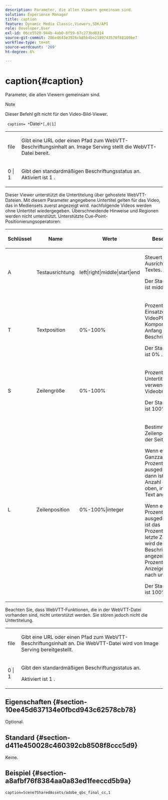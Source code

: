 ```yaml
---
description: Parameter, die allen Viewern gemeinsam sind.
solution: Experience Manager
title: caption
feature: Dynamic Media Classic,Viewers,SDK/API
role: Developer,User
exl-id: 06ce5520-944b-4ab0-8f59-67c273bd8314
source-git-commit: 206e4643e3926cb85b4be2189743578f88180be7
workflow-type: tm+mt
source-wordcount: '269'
ht-degree: 6%

---
```


# caption{#caption}

Parameter, die allen Viewern gemeinsam sind.

>[!NOTE]
>
>Dieser Befehl gilt nicht für den Video-Bild-Viewer.

` caption= *`Datei`*[,0|1]`

<table id="table_9B98C97485DD4DEB8A6ECBCE8DF6B886"> 
 <tbody> 
  <tr> 
   <td colname="col1"> <p> <span class="codeph"> <span class="varname"> file  </span> </span> </p> </td> 
   <td colname="col2"> <p> Gibt eine URL oder einen Pfad zum WebVTT-Beschriftungsinhalt an. Image Serving stellt die WebVTT-Datei bereit. </p> </td> 
  </tr> 
  <tr> 
   <td colname="col1"> <p> <span class="codeph"> 0 | 1 </span> </p> </td> 
   <td colname="col2"> <p> Gibt den standardmäßigen Beschriftungsstatus an. Aktiviert ist <span class="codeph"> 1 </span>. </p> </td> 
  </tr> 
 </tbody> 
</table>

Dieser Viewer unterstützt die Untertitelung über gehostete WebVTT-Dateien. Mit diesem Parameter angegebene Untertitel gelten für das Video, das in Mediensets zuerst angezeigt wird. nachfolgende Videos werden ohne Untertitel wiedergegeben. Überschneidende Hinweise und Regionen werden nicht unterstützt. Unterstützte Cue-Point-Positionierungsoperatoren:

<table id="table_E752D7D8C1AA40C6B8A7057D2BB379C1"> 
 <thead> 
  <tr> 
   <th colname="col1" class="entry"> <p>Schlüssel </p> </th> 
   <th colname="col2" class="entry"> <p>Name </p> </th> 
   <th colname="col3" class="entry"> <p>Werte </p> </th> 
   <th colname="col4" class="entry"> <p>Beschreibung </p> </th> 
  </tr> 
 </thead>
 <tbody> 
  <tr> 
   <td colname="col1"> <p> <span class="codeph"> A </span> </p> </td> 
   <td colname="col2"> <p>Testausrichtung </p> </td> 
   <td colname="col3"> <p> <span class="codeph"> left|right|middle|start|end  </span> </p> </td> 
   <td colname="col4"> <p> Steuert die Ausrichtung des Textes. </p> <p>Der Standardwert ist <span class="codeph"> middle </span>. </p> </td> 
  </tr> 
  <tr> 
   <td colname="col1"> <p> <span class="codeph"> T </span> </p> </td> 
   <td colname="col2"> <p>Textposition </p> </td> 
   <td colname="col3"> <p> 0%-100% </p> </td> 
   <td colname="col4"> <p> Prozentsatz des Einsatzes in die VideoPlayer-Komponente für den Anfang des Beschriftungstextes. </p> <p>Der Standardwert ist <span class="codeph"> 0% </span>. </p> </td> 
  </tr> 
  <tr> 
   <td colname="col1"> <p> <span class="codeph"> S </span> </p> </td> 
   <td colname="col2"> <p>Zeilengröße </p> </td> 
   <td colname="col3"> <p> 0%-100% </p> </td> 
   <td colname="col4"> <p> Prozentsatz der für Untertitel verwendeten Videobreite. </p> <p>Der Standardwert ist <span class="codeph"> 100% </span>. </p> </td> 
  </tr> 
  <tr> 
   <td colname="col1"> <p> <span class="codeph"> L </span> </p> </td> 
   <td colname="col2"> <p>Zeilenposition </p> </td> 
   <td colname="col3"> <p> 0%-100%|integer </p> </td> 
   <td colname="col4"> <p> Bestimmt die Zeilenposition auf der Seite. </p> <p>Wenn es als Ganzzahl ohne Prozentzeichen ausgedrückt wird, dann ist es die Anzahl der Zeilen oben, in denen der Text angezeigt wird. </p> <p>Wenn es als Prozentwert ausgedrückt wird, ist das Prozentzeichen das letzte Zeichen. Dann wird der Beschriftungstext angezeigt, der den Prozentwert des Anzeigebereichs nach unten zeigt. </p> <p>Der Standardwert ist <span class="codeph"> 100% </span>. </p> </td> 
  </tr> 
 </tbody> 
</table>

Beachten Sie, dass WebVTT-Funktionen, die in der WebVTT-Datei vorhanden sind, nicht unterstützt werden. Sie stören jedoch nicht die Untertitelung.

<table id="table_CB7B4DFC6B654AECA1AF6594E3FD5C46"> 
 <tbody> 
  <tr> 
   <td colname="col1"> <p> <span class="codeph"> <span class="varname"> file  </span> </span> </p> </td> 
   <td colname="col2"> <p> Gibt eine URL oder einen Pfad zum WebVTT-Beschriftungsinhalt an. Die WebVTT-Datei wird von Image Serving bereitgestellt. </p> </td> 
  </tr> 
  <tr> 
   <td colname="col1"> <p> <span class="codeph"> 0 | 1 </span> </p> </td> 
   <td colname="col2"> <p> Gibt den standardmäßigen Beschriftungsstatus an. </p> <p>Aktiviert ist <span class="codeph"> 1 </span>. </p> </td> 
  </tr> 
 </tbody> 
</table>

## Eigenschaften {#section-10ee45d637134e0fbcd943c62578cb78}

Optional.

## Standard {#section-d411e450028c460392cb8508f8ccc5d9}

Keine.

## Beispiel {#section-a8afbf76f8384aa0a83ed1feeccd5b9a}

```
caption=Scene7SharedAssets/adobe_qbc_final_cc,1
```
